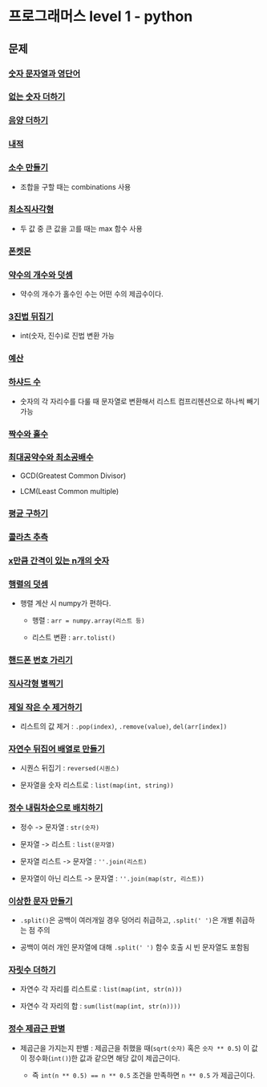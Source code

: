 # 프로그래머스 level 1 - python

## 문제

### [숫자 문자열과 영단어](81301.py)

### [없는 숫자 더하기](86051.py)

### [음양 더하기](76501.py)

### [내적](70128.py)

### [소수 만들기](12977.py)

- 조합을 구할 때는 combinations 사용

### [최소직사각형](86491.py)

- 두 값 중 큰 값을 고를 때는 max 함수 사용

### [폰켓몬](1845.py)

### [약수의 개수와 덧셈](77884.py)

- 약수의 개수가 홀수인 수는 어떤 수의 제곱수이다.

### [3진법 뒤집기](68935.py)

- int(숫자, 진수)로 진법 변환 가능

### [예산](12982.py)

### [하샤드 수](12947.py)

- 숫자의 각 자리수를 다룰 때 문자열로 변환해서 리스트 컴프리헨션으로 하나씩 빼기 가능

### [짝수와 홀수](12937.py)

### [최대공약수와 최소공배수](12940.py)

- GCD(Greatest Common Divisor)

- LCM(Least Common multiple)

### [평균 구하기](12944.py)

### [콜라츠 추측](12943.py)

### [x만큼 간격이 있는 n개의 숫자](12954.py)

### [행렬의 덧셈](12950.py)

- 행렬 계산 시 numpy가 편하다.

  - 행렬 : `arr = numpy.array(리스트 등)`

  - 리스트 변환 : `arr.tolist()`

### [핸드폰 번호 가리기](12948.py)

### [직사각형 별찍기](12969.py)

### [제일 작은 수 제거하기](12935.py)

- 리스트의 값 제거 : `.pop(index)`, `.remove(value)`, `del(arr[index])`

### [자연수 뒤집어 배열로 만들기](12932.py)

- 시퀀스 뒤집기 : `reversed(시퀀스)`

- 문자열을 숫자 리스트로 : `list(map(int, string))`

### [정수 내림차순으로 배치하기](12933.py)

- 정수 -> 문자열 : `str(숫자)`

- 문자열 -> 리스트 : `list(문자열)`

- 문자열 리스트 -> 문자열 : `''.join(리스트)`

- 문자열이 아닌 리스트 -> 문자열 : `''.join(map(str, 리스트))`

### [이상한 문자 만들기](12930.py)

- `.split()`은 공백이 여러개일 경우 덩어리 취급하고, `.split(' ')`은 개별 취급하는 점 주의

- 공백이 여러 개인 문자열에 대해 `.split(' ')` 함수 호출 시 빈 문자열도 포함됨

### [자릿수 더하기](12931.py)

- 자연수 각 자리를 리스트로 : `list(map(int, str(n)))`

- 자연수 각 자리의 합 : `sum(list(map(int, str(n))))`

### [정수 제곱근 판별](12934.py)

- 제곱근을 가지는지 판별 : 제곱근을 취했을 때(`sqrt(숫자)` 혹은 `숫자 ** 0.5`) 이 값이 정수화(`int()`)한 값과 같으면 해당 값이 제곱근이다.

  - 즉 `int(n ** 0.5) == n ** 0.5` 조건을 만족하면 `n ** 0.5` 가 제곱근이다.

